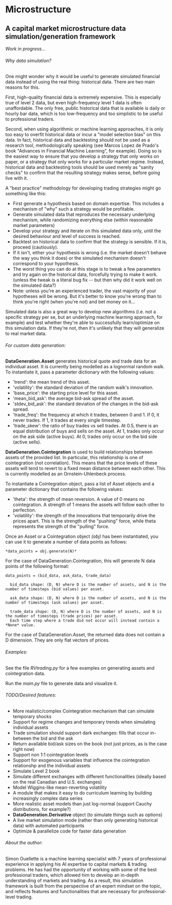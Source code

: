 # Microstructure
## A capital market microstructure data simulation/generation framework

*Work in progress...*

###### Why data simulation?

One might wonder why it would be useful to generate simulated financial data instead of using the real thing: historical data. There are two main reasons for this.

First, high-quality financial data is extremely expensive. This is especially true of level 2 data, but even high-frequency level 1 data is often unaffordable. The only free, public historical data that is available is daily or hourly bar data, which is too low-frequency and too simplistic to be useful to professional traders.

Second, when using algorithmic or machine learning approaches, it is only too easy to overfit historical data or incur a "model selection bias" on this data. In fact, historical data and backtesting should not be used as a research tool, methodologically speaking (see Marcos Lopez de Prado's book "Advances in Financial Machine Learning", for example). Doing so is the easiest way to ensure that you develop a strategy that only works on paper, or a strategy that only works for a particular market regime. Instead, historical data and backtesting tools should be used merely as "sanity checks" to confirm that the resulting strategy makes sense, before going live with it.

A "best practice" methodology for developing trading strategies might go something like this:
* First generate a hypothesis based on domain expertise. This includes a mechanism of "why" such a strategy would be profitable.
* Generate simulated data that reproduces the necessary underlying mechanism, while randomizing everything else (within reasonable market parameters) 
* Develop your strategy and iterate on this simulated data only, until the desired behaviour and level of success is reached.
* Backtest on historical data to confirm that the strategy is sensible. If it is, proceed (cautiously).
* If it isn't, either your hypothesis is wrong (i.e. the market doesn't behave the way you think it does) or the simulated mechanism doesn't correspond to your hypothesis.
* The worst thing you can do at this stage is to tweak a few parameters and try again on the historical data, forcefully trying to make it work. (unless the tweak is a literal bug fix -- but then why did it work well on the simulated data?)
* Note: unless you're an experienced trader, the vast majority of your hypotheses will be wrong. But it's better to know you're wrong than to think you're right (when you're not) and bet money on it...

Simulated data is also a great way to develop new algorithms (i.e. not a specific strategy per se, but an underlying machine learning approach, for example) and test whether they're able to successfully learn/optimize on this simulation data. If they're not, then it's unlikely that they will generalize to real market data.

###### For custom data generation:

**DataGeneration.Asset** generates historical quote and trade data for an individual asset. It is currently being
modelled as a lognormal random walk. To instantiate it, pass a parameter dictionary with the following values:
* 'trend': the mean trend of this asset.
* 'volatility': the standard deviation of the random walk's innovation.
* 'base_price': the starting price level for this asset.
* 'mean_bid_ask': the average bid-ask spread of the asset.
* 'stdev_bid_ask': the standard deviation of the changes in the bid-ask spread.
* 'trade_freq': the frequency at which it trades, between 0 and 1. If 0, it never trades. If 1, it trades at every single timestep.
* 'trade_skew': the ratio of buy trades vs sell trades. At 0.5, there is an equal distribution of buys and sells on the asset. At 1, trades only occur on the ask side (active buys). At 0, trades only occur on the bid side (active sells).

**DataGeneration.Cointegration** is used to build relationships between assets of the provided list. In particular, this relationship is one of cointegration (not correlation). This means that the price levels of these assets will tend to revert to a fixed mean distance between each other. This is currently modelled as an Ornstein-Uhlenbeck process.

To instantiate a Cointegration object, pass a list of Asset objects and a parameter dictionary that contains the following values:
* 'theta': the strength of mean reversion. A value of 0 means no cointegration. A strength of 1 means the assets will follow each other to perfection.
* 'volatility': the strength of the innovations that temporarily drive the prices apart. This is the strength of the "pushing" force, while theta represents the strength of the "pulling" force.

Once an Asset or a Cointegration object *(obj)* has been instantiated, you can use it to generate a number of data points as follows:
```
*data_points = obj.generate(N)*
```

For the case of DataGeneration.Cointegration, this will generate N data points of the following format:
```
data_points = (bid_data, ask_data, trade_data)

  bid_data shape: (D, N) where D is the number of assets, and N is the number of timesteps (bid values) per asset.

  ask_data shape: (D, N) where D is the number of assets, and N is the number of timesteps (ask values) per asset.

  trade_data shape: (D, N) where D is the number of assets, and N is the number of timesteps (trade prices) per asset.
  Each time step where a trade did not occur will instead contain a *None* value.
```

For the case of DataGeneration.Asset, the returned data does not contain a D dimension. They are only flat vectors of prices.

###### Examples:
See the file *RVtrading.py* for a few examples on generating assets and cointegration data.

Run the *main.py* file to generate data and visualize it. 

###### TODO/Desired features:

* More realistic/complex Cointegration mechanism that can simulate temporary shocks
* Support for regime changes and temporary trends when simulating individual assets
* Trade simulation should support dark exchanges: fills that occur in-between the bid and the ask
* Return available bid/ask sizes on the book (not just prices, as is the case right now)
* Support non 1:1 cointegration levels
* Support for exogenous variables that influence the cointegration relationshp and the individual assets
* Simulate Level 2 book
* Simulate different exchanges with different functionalities (ideally based on the real Canadian and U.S. exchanges)
* Model Wiggins-like mean-reverting volatility
* A module that makes it easy to do curriculum learning by building increasingly complex data series
* More realistic asset models than just log-normal (support Cauchy distributions, for example?)
* **DataGeneration.Derivative** object (to simulate things such as options)
* A live market simulation mode (rather than only generating historical data) with automated participants
* Optimize & parallelize code for faster data generation

###### About the author:

Simon Ouellette is a machine learning specialist with 7 years of professional experience in applying his AI expertise
to capital markets & trading problems. He has had the opportunity of working with some of the best professional
traders, which allowed him to develop an in-depth understanding of markets and trading. As a result, this
simulation framework is built from the perspective of an expert mindset on the topic, and reflects features and functionalities that
are necessary for professional-level trading.
